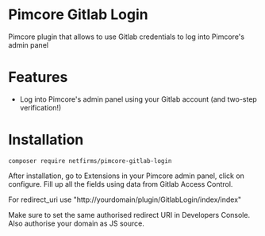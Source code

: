 # Pimcore  Gitlab Login
Pimcore  plugin that allows to use Gitlab credentials to log into Pimcore's admin panel
# Features
  - Log into Pimcore's admin panel using your Gitlab account (and two-step verification!)
# Installation
```
composer require netfirms/pimcore-gitlab-login
```
After installation, go to Extensions in your Pimcore admin panel, click on configure. Fill up all the fields using data from Gitlab Access Control.

For redirect_uri use "http://yourdomain/plugin/GitlabLogin/index/index"

Make sure to set the same authorised redirect URI in Developers Console. Also authorise your domain as JS source.
